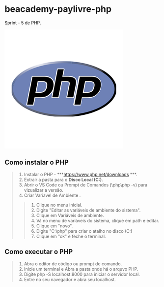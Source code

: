 # beacademy-paylivre-php
Sprint - 5 de PHP.


[![PHP, Hypertext Preprocessort](/assets/images/php-logo.svg)](https://www.php.net/)


## Como instalar o PHP
> 1. Instalar o PHP  - ***https://www.php.net/downloads ***.
> 2. Extrair a pasta para o **Disco Local (C:)**.
> 3. Abrir o VS Code ou Prompt de Comandos (\php\php -v) para vizualizar a versão.
> 4. Criar Variavel de Ambiente .
>>   1. Clique no menu inicial.
>>   2. Digite "Editar as variáveis de ambiente do sistema".
>>   3. Clique em Variáveis de ambiente.
>>   4. Vá no menu de variáveis do sistema, clique em path e editar.
>>   5. Clique em "novo".
>>   6. Digite "C:\php" para criar o atalho no disco (C:)
>>   7. Clique em "ok" e feche o terminal.

## Como executar o PHP
> 1. Abra o editor de código ou prompt de comando.
> 2. Inicie um terminal e Abra a pasta onde há o arquvo PHP.
> 3. Digite php -S localhost:8000 para iniciar o servidor local.
> 4. Entre no seu navegador e abra seu localhost. 